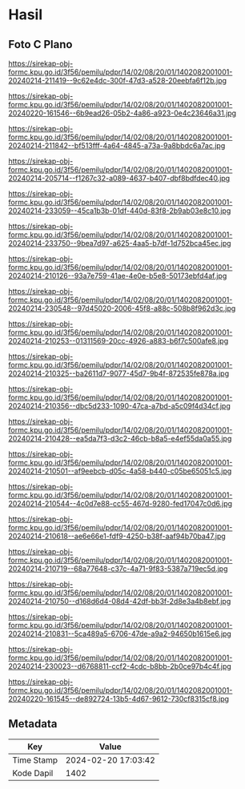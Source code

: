 # Hasil

## Foto C Plano

https://sirekap-obj-formc.kpu.go.id/3f56/pemilu/pdpr/14/02/08/20/01/1402082001001-20240214-211419--9c62e4dc-300f-47d3-a528-20eebfa6f12b.jpg

https://sirekap-obj-formc.kpu.go.id/3f56/pemilu/pdpr/14/02/08/20/01/1402082001001-20240220-161546--6b9ead26-05b2-4a86-a923-0e4c23646a31.jpg

https://sirekap-obj-formc.kpu.go.id/3f56/pemilu/pdpr/14/02/08/20/01/1402082001001-20240214-211842--bf513fff-4a64-4845-a73a-9a8bbdc6a7ac.jpg

https://sirekap-obj-formc.kpu.go.id/3f56/pemilu/pdpr/14/02/08/20/01/1402082001001-20240214-205714--f1267c32-a089-4637-b407-dbf8bdfdec40.jpg

https://sirekap-obj-formc.kpu.go.id/3f56/pemilu/pdpr/14/02/08/20/01/1402082001001-20240214-233059--45ca1b3b-01df-440d-83f8-2b9ab03e8c10.jpg

https://sirekap-obj-formc.kpu.go.id/3f56/pemilu/pdpr/14/02/08/20/01/1402082001001-20240214-233750--9bea7d97-a625-4aa5-b7df-1d752bca45ec.jpg

https://sirekap-obj-formc.kpu.go.id/3f56/pemilu/pdpr/14/02/08/20/01/1402082001001-20240214-210126--93a7e759-41ae-4e0e-b5e8-50173ebfd4af.jpg

https://sirekap-obj-formc.kpu.go.id/3f56/pemilu/pdpr/14/02/08/20/01/1402082001001-20240214-230548--97d45020-2006-45f8-a88c-508b8f962d3c.jpg

https://sirekap-obj-formc.kpu.go.id/3f56/pemilu/pdpr/14/02/08/20/01/1402082001001-20240214-210253--01311569-20cc-4926-a883-b6f7c500afe8.jpg

https://sirekap-obj-formc.kpu.go.id/3f56/pemilu/pdpr/14/02/08/20/01/1402082001001-20240214-210325--ba2611d7-9077-45d7-9b4f-872535fe878a.jpg

https://sirekap-obj-formc.kpu.go.id/3f56/pemilu/pdpr/14/02/08/20/01/1402082001001-20240214-210356--dbc5d233-1090-47ca-a7bd-a5c09f4d34cf.jpg

https://sirekap-obj-formc.kpu.go.id/3f56/pemilu/pdpr/14/02/08/20/01/1402082001001-20240214-210428--ea5da7f3-d3c2-46cb-b8a5-e4ef55da0a55.jpg

https://sirekap-obj-formc.kpu.go.id/3f56/pemilu/pdpr/14/02/08/20/01/1402082001001-20240214-210501--af9eebcb-d05c-4a58-b440-c05be65051c5.jpg

https://sirekap-obj-formc.kpu.go.id/3f56/pemilu/pdpr/14/02/08/20/01/1402082001001-20240214-210544--4c0d7e88-cc55-467d-9280-fed17047c0d6.jpg

https://sirekap-obj-formc.kpu.go.id/3f56/pemilu/pdpr/14/02/08/20/01/1402082001001-20240214-210618--ae6e66e1-fdf9-4250-b38f-aaf94b70ba47.jpg

https://sirekap-obj-formc.kpu.go.id/3f56/pemilu/pdpr/14/02/08/20/01/1402082001001-20240214-210719--68a77648-c37c-4a71-9f83-5387a719ec5d.jpg

https://sirekap-obj-formc.kpu.go.id/3f56/pemilu/pdpr/14/02/08/20/01/1402082001001-20240214-210750--d168d6d4-08d4-42df-bb3f-2d8e3a4b8ebf.jpg

https://sirekap-obj-formc.kpu.go.id/3f56/pemilu/pdpr/14/02/08/20/01/1402082001001-20240214-210831--5ca489a5-6706-47de-a9a2-94650b1615e6.jpg

https://sirekap-obj-formc.kpu.go.id/3f56/pemilu/pdpr/14/02/08/20/01/1402082001001-20240214-230023--d6768811-ccf2-4cdc-b8bb-2b0ce97b4c4f.jpg

https://sirekap-obj-formc.kpu.go.id/3f56/pemilu/pdpr/14/02/08/20/01/1402082001001-20240220-161545--de892724-13b5-4d67-9612-730cf8315cf8.jpg


## Metadata

| Key        | Value               |
| ---------- | ------------------- |
| Time Stamp | 2024-02-20 17:03:42 |
| Kode Dapil | 1402                |



